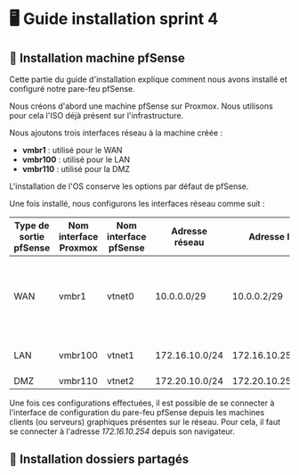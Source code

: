 # 🖥️ Guide installation sprint 4

## 🧱 Installation machine pfSense

Cette partie du guide d'installation explique comment nous avons installé et configuré notre pare-feu pfSense.

Nous créons d'abord une machine pfSense sur Proxmox. Nous utilisons pour cela l'ISO déjà présent sur l'infrastructure.

Nous ajoutons trois interfaces réseau à la machine créée :
* **vmbr1** : utilisé pour le WAN 
* **vmbr100** : utilisé pour le LAN
* **vmbr110** : utilisé pour la DMZ

L'installation de l'OS conserve les options par défaut de pfSense.

Une fois installé, nous configurons les interfaces réseau comme suit :

| Type de sortie pfSense | Nom interface Proxmox | Nom interface pfSense | Adresse réseau | Adresse IP       | Passerelle (si existence) | Rmq                  | Adresse à ne pas utiliser                                       |
| ---------------------- | --------------------- | --------------------- |-------------- | ---------------- | ------------------------- | -------------------- | --------------------------------------------------------------- |
| WAN                    | vmbr1                 | vtnet0                | 10.0.0.0/29    | 10.0.0.2/29      | 10.0.0.1                  | Ne pas changer l'@IP | Toute la plage. Si besoin demander au formateur/à la formatrice |
| LAN                    | vmbr100               | vtnet1                | 172.16.10.0/24 | 172.16.10.254/24 | -                         | Accès console web    | 172.16.10.1                                                     |
| DMZ                    | vmbr110               | vtnet2                | 172.20.10.0/24 | 172.20.10.254/24 | -                         | -                    | 172.20.10.1                                                     |

Une fois ces configurations effectuées, il est possible de se connecter à l'interface de configuration du pare-feu pfSense depuis les machines clients (ou serveurs) graphiques présentes sur le réseau. Pour cela, il faut se connecter à l'adresse *172.16.10.254* depuis son navigateur.

## 📂 Installation dossiers partagés
